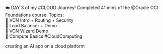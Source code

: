 
☁️ DAY 3 of my #CLOUD Journey!
Completed 41 mins of the @Oracle OCI Foundations course:
Topics:  
🔹 VCN Intro + Routing + Security  
🔹 Load Balancer + Demo  
🔹 VCN Wizard Demo  
🔹 Compute Basics
#CloudComputing


creating an AI app on a cloud platform


